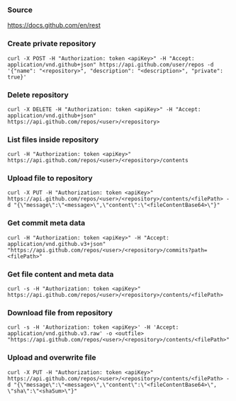 ### Source
https://docs.github.com/en/rest

### Create private repository
```
curl -X POST -H "Authorization: token <apiKey>" -H "Accept: application/vnd.github+json" https://api.github.com/user/repos -d '{"name": "<repository>", "description": "<description>", "private": true}'
```

### Delete repository
```
curl -X DELETE -H "Authorization: token <apiKey>" -H "Accept: application/vnd.github+json" https://api.github.com/repos/<user>/<repository>
```

### List files inside repository
```
curl -H "Authorization: token <apiKey>" https://api.github.com/repos/<user>/<repository>/contents
```

### Upload file to repository
```
curl -X PUT -H "Authorization: token <apiKey>" https://api.github.com/repos/<user>/<repository>/contents/<filePath> -d "{\"message\":\"<message>\",\"content\":\"<fileContentBase64>\"}"
```

### Get commit meta data
```
curl -H "Authorization: token <apiKey>" -H "Accept: application/vnd.github.v3+json" "https://api.github.com/repos/<user>/<repository>/commits?path=<filePath>"
```

### Get file content and meta data
```
curl -s -H "Authorization: token <apiKey>" https://api.github.com/repos/<user>/<repository>/contents/<filePath>
```

### Download file from repository
```
curl -s -H 'Authorization: token <apiKey>' -H 'Accept: application/vnd.github.v3.raw' -o <outfile> "https://api.github.com/repos/<user>/<repository>/contents/<filePath>"
```

### Upload and overwrite file 
```
curl -X PUT -H "Authorization: token <apiKey>" https://api.github.com/repos/<user>/<repository>/contents/<filePath> -d "{\"message\":\"<message>\",\"content\":\"<fileContentBase64>\", \"sha\":\"<shaSum>\"}"
```

